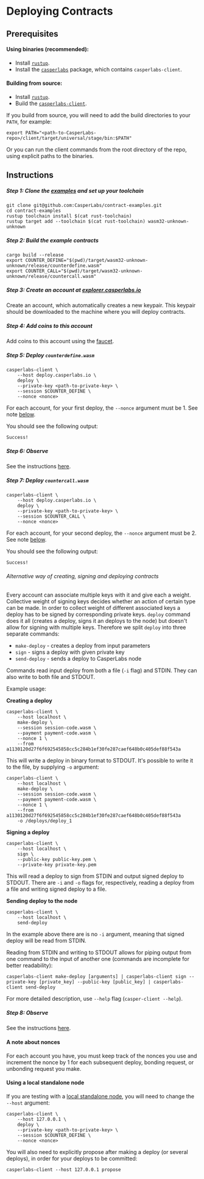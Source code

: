 # Deploying Contracts

## Prerequisites

#### Using binaries (recommended):
* Install [`rustup`](https://rustup.rs/).
* Install the [`casperlabs`](INSTALL.md) package, which contains `casperlabs-client`.

#### Building from source:
* Install [`rustup`](https://rustup.rs/).
* Build the [`casperlabs-client`](BUILD.md#build-the-client).

If you build from source, you will need to add the build directories to your `PATH`, for example:
```
export PATH="<path-to-CasperLabs-repo>/client/target/universal/stage/bin:$PATH"
```
Or you can run the client commands from the root directory of the repo, using explicit paths to the binaries.

## Instructions

##### Step 1: Clone the [examples](https://github.com/CasperLabs/contract-examples) and set up your toolchain
```
git clone git@github.com:CasperLabs/contract-examples.git
cd contract-examples
rustup toolchain install $(cat rust-toolchain)
rustup target add --toolchain $(cat rust-toolchain) wasm32-unknown-unknown
```

##### Step 2: Build the example contracts
```
cargo build --release
export COUNTER_DEFINE="$(pwd)/target/wasm32-unknown-unknown/release/counterdefine.wasm"
export COUNTER_CALL="$(pwd)/target/wasm32-unknown-unknown/release/countercall.wasm"
```

##### Step 3: Create an account at [explorer.casperlabs.io](https://explorer.casperlabs.io)

Create an account, which automatically creates a new keypair.  This keypair should be downloaded to the machine where you will deploy contracts.

##### Step 4: Add coins to this account

Add coins to this account using the [faucet](https://explorer.casperlabs.io/#/faucet).

##### Step 5: Deploy `counterdefine.wasm`
```
casperlabs-client \
    --host deploy.casperlabs.io \
    deploy \
    --private-key <path-to-private-key> \
    --session $COUNTER_DEFINE \
    --nonce <nonce>
```
For each account, for your first deploy, the `--nonce` argument must be 1.  See note [below](#a-note-about-nonces).

You should see the following output:
```
Success!
```

##### Step 6: Observe

See the instructions [here](QUERYING.md).


##### Step 7: Deploy `countercall.wasm`
```
casperlabs-client \
    --host deploy.casperlabs.io \
    deploy \
    --private-key <path-to-private-key> \
    --session $COUNTER_CALL \
    --nonce <nonce>
```
For each account, for your second deploy, the `--nonce` argument must be 2.  See note [below](#a-note-about-nonces).

You should see the following output:
```
Success!
```

###### Alternative way of creating, signing and deploying contracts

Every account can associate multiple keys with it and give each a weight. Collective weight of signing keys decides whether an action of certain type can be made. In order to collect weight of different associated keys a deploy has to be signed by corresponding private keys. `deploy` command does it all (creates a deploy, signs it an deploys to the node) but doesn't allow for signing with multiple keys. Therefore we split `deploy` into three separate commands:
* `make-deploy` - creates a deploy from input parameters
* `sign` - signs a deploy with given private key
* `send-deploy` - sends a deploy to CasperLabs node

Commands read input deploy from both a file (`-i` flag) and STDIN. They can also write to both file and STDOUT.

Example usage:

**Creating a deploy**
```
casperlabs-client \
    --host localhost \
    make-deploy \
    --session session-code.wasm \
    --payment payment-code.wasm \
    --nonce 1 \
    --from a1130120d27f6f692545858cc5c284b1ef30fe287caef648b0c405def88f543a
``` 
This will write a deploy in binary format to STDOUT. It's possible to write it to the file, by supplying `-o` argument:
```
casperlabs-client \
    --host localhost \
    make-deploy \
    --session session-code.wasm \
    --payment payment-code.wasm \
    --nonce 1 \
    --from a1130120d27f6f692545858cc5c284b1ef30fe287caef648b0c405def88f543a
    -o /deploys/deploy_1
```

**Signing a deploy**
```
casperlabs-client \
    --host localhost \
    sign \
    --public-key public-key.pem \
    --private-key private-key.pem
```
This will read a deploy to sign from STDIN and output signed deploy to STDOUT. There are `-i` and `-o` flags for, respectively, reading a deploy from a file and writing signed deploy to a file.

**Sending deploy to the node**
```
casperlabs-client \
    --host localhost \
    send-deploy
```
In the example above there are is no `-i` argument, meaning that signed deploy will be read from STDIN.

Reading from STDIN and writing to STDOUT allows for piping output from one command to the input of another one (commands are incomplete for better readability):
```
casperlabs-client make-deploy [arguments] | casperlabs-client sign --private-key [private_key] --public-key [public_key] | casperlabs-client send-deploy
```

For more detailed description, use `--help` flag (`casper-client --help`).

##### Step 8: Observe

See the instructions [here](QUERYING.md).

#### A note about nonces

For each account you have, you must keep track of the nonces you use and increment the nonce by 1 for each subsequent deploy, bonding request, or unbonding request you make.

#### Using a local standalone node

If you are testing with a [local standalone node](NODE.md#running-a-single-node), you will need to change the `--host` argument:

```
casperlabs-client \
    --host 127.0.0.1 \
    deploy \
    --private-key <path-to-private-key> \
    --session $COUNTER_DEFINE \
    --nonce <nonce>
```

You will also need to explicitly propose after making a deploy (or several deploys), in order for your deploys to be committed:

```
casperlabs-client --host 127.0.0.1 propose
```

